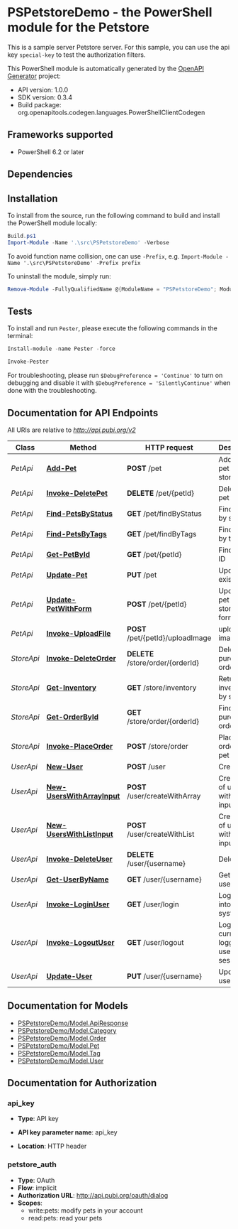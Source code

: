 # PSPetstoreDemo - the PowerShell module for the Petstore

This is a sample server Petstore server. For this sample, you can use the api key `special-key` to test the authorization filters.

This PowerShell module is automatically generated by the [OpenAPI Generator](https://openapi-generator.tech) project:

- API version: 1.0.0
- SDK version: 0.3.4
- Build package: org.openapitools.codegen.languages.PowerShellClientCodegen

<a name="frameworks-supported"></a>
## Frameworks supported
- PowerShell 6.2 or later

<a name="dependencies"></a>
## Dependencies

<a name="installation"></a>
## Installation


To install from the source, run the following command to build and install the PowerShell module locally:
```powershell
Build.ps1
Import-Module -Name '.\src\PSPetstoreDemo' -Verbose
```

To avoid function name collision, one can use `-Prefix`, e.g. `Import-Module -Name '.\src\PSPetstoreDemo' -Prefix prefix`

To uninstall the module, simply run:
```powershell
Remove-Module -FullyQualifiedName @{ModuleName = "PSPetstoreDemo"; ModuleVersion = "0.3.4"}
```

<a name="tests"></a>
## Tests

To install and run `Pester`, please execute the following commands in the terminal:

```powershell
Install-module -name Pester -force

Invoke-Pester
```

For troubleshooting, please run `$DebugPreference = 'Continue'` to turn on debugging and disable it with `$DebugPreference = 'SilentlyContinue'` when done with the troubleshooting.

## Documentation for API Endpoints

All URIs are relative to *http://api.pubi.org/v2*

Class | Method | HTTP request | Description
------------ | ------------- | ------------- | -------------
*PetApi* | [**Add-Pet**](docs/PetApi.md#Add-Pet) | **POST** /pet | Add a new pet to the store
*PetApi* | [**Invoke-DeletePet**](docs/PetApi.md#Invoke-DeletePet) | **DELETE** /pet/{petId} | Deletes a pet
*PetApi* | [**Find-PetsByStatus**](docs/PetApi.md#Find-PetsByStatus) | **GET** /pet/findByStatus | Finds Pets by status
*PetApi* | [**Find-PetsByTags**](docs/PetApi.md#Find-PetsByTags) | **GET** /pet/findByTags | Finds Pets by tags
*PetApi* | [**Get-PetById**](docs/PetApi.md#Get-PetById) | **GET** /pet/{petId} | Find pet by ID
*PetApi* | [**Update-Pet**](docs/PetApi.md#Update-Pet) | **PUT** /pet | Update an existing pet
*PetApi* | [**Update-PetWithForm**](docs/PetApi.md#Update-PetWithForm) | **POST** /pet/{petId} | Updates a pet in the store with form data
*PetApi* | [**Invoke-UploadFile**](docs/PetApi.md#Invoke-UploadFile) | **POST** /pet/{petId}/uploadImage | uploads an image
*StoreApi* | [**Invoke-DeleteOrder**](docs/StoreApi.md#Invoke-DeleteOrder) | **DELETE** /store/order/{orderId} | Delete purchase order by ID
*StoreApi* | [**Get-Inventory**](docs/StoreApi.md#Get-Inventory) | **GET** /store/inventory | Returns pet inventories by status
*StoreApi* | [**Get-OrderById**](docs/StoreApi.md#Get-OrderById) | **GET** /store/order/{orderId} | Find purchase order by ID
*StoreApi* | [**Invoke-PlaceOrder**](docs/StoreApi.md#Invoke-PlaceOrder) | **POST** /store/order | Place an order for a pet
*UserApi* | [**New-User**](docs/UserApi.md#New-User) | **POST** /user | Create user
*UserApi* | [**New-UsersWithArrayInput**](docs/UserApi.md#New-UsersWithArrayInput) | **POST** /user/createWithArray | Creates list of users with given input array
*UserApi* | [**New-UsersWithListInput**](docs/UserApi.md#New-UsersWithListInput) | **POST** /user/createWithList | Creates list of users with given input array
*UserApi* | [**Invoke-DeleteUser**](docs/UserApi.md#Invoke-DeleteUser) | **DELETE** /user/{username} | Delete user
*UserApi* | [**Get-UserByName**](docs/UserApi.md#Get-UserByName) | **GET** /user/{username} | Get user by user name
*UserApi* | [**Invoke-LoginUser**](docs/UserApi.md#Invoke-LoginUser) | **GET** /user/login | Logs user into the system
*UserApi* | [**Invoke-LogoutUser**](docs/UserApi.md#Invoke-LogoutUser) | **GET** /user/logout | Logs out current logged in user session
*UserApi* | [**Update-User**](docs/UserApi.md#Update-User) | **PUT** /user/{username} | Updated user


## Documentation for Models

 - [PSPetstoreDemo/Model.ApiResponse](docs/ApiResponse.md)
 - [PSPetstoreDemo/Model.Category](docs/Category.md)
 - [PSPetstoreDemo/Model.Order](docs/Order.md)
 - [PSPetstoreDemo/Model.Pet](docs/Pet.md)
 - [PSPetstoreDemo/Model.Tag](docs/Tag.md)
 - [PSPetstoreDemo/Model.User](docs/User.md)


## Documentation for Authorization


### api_key

- **Type**: API key

- **API key parameter name**: api_key
- **Location**: HTTP header


### petstore_auth


- **Type**: OAuth
- **Flow**: implicit
- **Authorization URL**: http://api.pubi.org/oauth/dialog
- **Scopes**: 
  - write:pets: modify pets in your account
  - read:pets: read your pets

